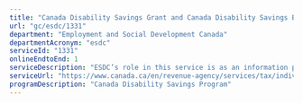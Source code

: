```yaml
---
title: "Canada Disability Savings Grant and Canada Disability Savings Bond"
url: "gc/esdc/1331"
department: "Employment and Social Development Canada"
departmentAcronym: "esdc"
serviceId: "1331"
onlineEndtoEnd: 1
serviceDescription: "ESDC’s role in this service is as an information provider. ESDC provides Tier 1 service through 1-800 O-Canada and provides Tier 2 Service through the Canada Education Savings Program, so that individuals and organizations can inquire about the Canada Disability Savings Grant and/or Bond and obtain related information."
serviceUrl: "https://www.canada.ca/en/revenue-agency/services/tax/individuals/topics/registered-disability-savings-plan-rdsp/canada-disability-savings-grant-canada-disability-savings-bond.html"
programDescription: "Canada Disability Savings Program"
---
```

